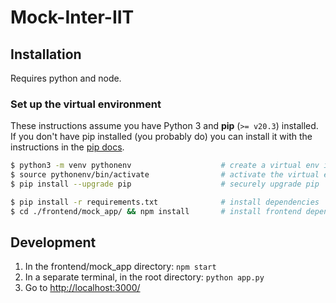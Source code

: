 # Mock-Inter-IIT

## Installation

Requires python and node.

### Set up the virtual environment
These instructions assume you have Python 3 and __pip__ (`>= v20.3`) installed. If you don't have pip installed (you probably do) you can install it with the instructions in the [pip docs](https://pip.pypa.io/en/stable/installing/).

```sh
$ python3 -m venv pythonenv                    # create a virtual env in the folder `pythonenv`
$ source pythonenv/bin/activate                # activate the virtual env
$ pip install --upgrade pip                    # securely upgrade pip
```
```sh
$ pip install -r requirements.txt              # install dependencies
$ cd ./frontend/mock_app/ && npm install       # install frontend dependencies 
```

<!-- 1. ```pip install -r requirements.txt```
2. ```cd .\frontend\mock_app\ && npm install``` -->

## Development

1. In the frontend/mock_app directory: ```npm start```  
2. In a separate terminal, in the root directory: ```python app.py```
3. Go to [http://localhost:3000/](http://localhost:3000/)
